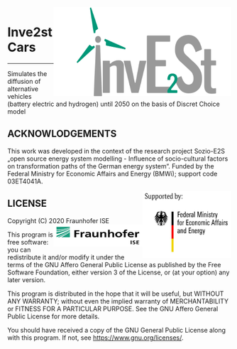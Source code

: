 <img align="right" width="400" height="200" src="https://github.com/ikalysh/lesik/blob/master/_images/Invest_Logo.jpg">


# Inve2stCars
---------------
Simulates the diffusion of alternative vehicles (battery electric and hydrogen) until 2050 on the basis of Discret Choice model


ACKNOWLODGEMENTS
------------------
This work was developed in the context of the research project Sozio-E2S 
„open source energy system modelling - Influence of socio-cultural factors 
on transformation paths of the German energy system“. Funded by the 
Federal Ministry for Economic Affairs and Energy (BMWi); support code 
03ET4041A.

<img align="right" width="200" height="150" src="https://github.com/ikalysh/lesik/blob/master/_images/funding.png">


LICENSE
------
Copyright (C) 2020 Fraunhofer ISE
<img align="right" width="200" height="50" src="https://github.com/ikalysh/lesik/blob/master/_images/Fraunhofer-ISE-logo.png">

This program is free software: you can redistribute it and/or modify it under the terms of the GNU Affero General Public License as published by the Free Software Foundation, either version 3 of the License, or (at your option) any later version.

This program is distributed in the hope that it will be useful, but WITHOUT ANY WARRANTY; without even the implied warranty of MERCHANTABILITY or FITNESS FOR A PARTICULAR PURPOSE. See the GNU Affero General Public License for more details.

You should have received a copy of the GNU General Public License along with this program. If not, see https://www.gnu.org/licenses/.
